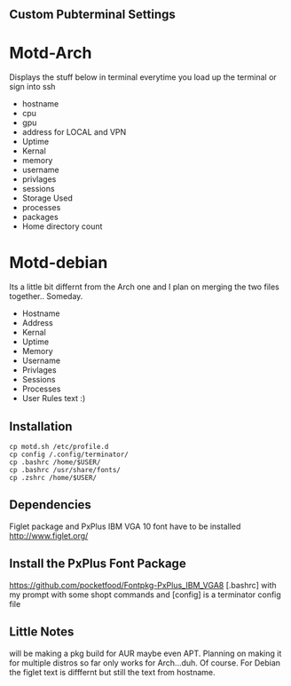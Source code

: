 ## Custom Pubterminal Settings

# Motd-Arch
Displays the stuff below in terminal everytime you load up the terminal or sign into ssh
* hostname
* cpu
* gpu
* address for LOCAL and VPN
* Uptime
* Kernal
* memory
* username
* privlages
* sessions
* Storage Used
* processes
* packages
* Home directory count

# Motd-debian
Its a little bit differnt from the Arch one and I plan on merging the two files together.. Someday.
* Hostname
* Address
* Kernal
* Uptime
* Memory
* Username
* Privlages
* Sessions
* Processes
* User Rules text :)

## Installation
```shell
cp motd.sh /etc/profile.d
cp config /.config/terminator/
cp .bashrc /home/$USER/
cp .bashrc /usr/share/fonts/
cp .zshrc /home/$USER/
```

## Dependencies
Figlet package and PxPlus IBM VGA 10 font have to be installed
http://www.figlet.org/


## Install the PxPlus Font Package
https://github.com/pocketfood/Fontpkg-PxPlus_IBM_VGA8
[.bashrc] with my prompt with some shopt commands
and [config] is a terminator config file

## Little Notes
will be making a pkg build for AUR maybe even APT.
Planning on making it for multiple distros so far only works for Arch...duh. Of course.
For Debian the figlet text is difffernt but still the text from hostname.



